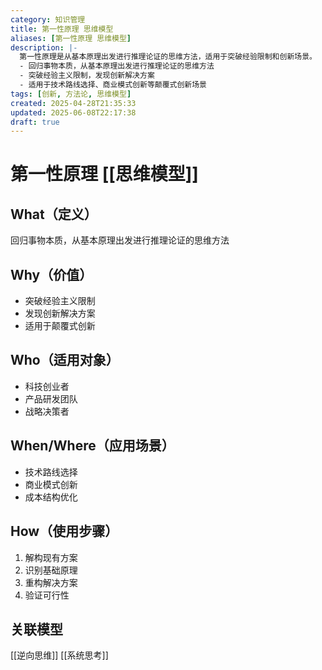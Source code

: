```yaml
---
category: 知识管理
title: 第一性原理 思维模型
aliases: [第一性原理 思维模型]
description: |-
  第一性原理是从基本原理出发进行推理论证的思维方法，适用于突破经验限制和创新场景。
  - 回归事物本质，从基本原理出发进行推理论证的思维方法
  - 突破经验主义限制，发现创新解决方案
  - 适用于技术路线选择、商业模式创新等颠覆式创新场景
tags: [创新, 方法论, 思维模型]
created: 2025-04-28T21:35:33
updated: 2025-06-08T22:17:38
draft: true
---
```


# 第一性原理 [[思维模型]]

## What（定义）
回归事物本质，从基本原理出发进行推理论证的思维方法

## Why（价值）
- 突破经验主义限制
- 发现创新解决方案
- 适用于颠覆式创新

## Who（适用对象）
- 科技创业者
- 产品研发团队
- 战略决策者

## When/Where（应用场景）
- 技术路线选择
- 商业模式创新
- 成本结构优化

## How（使用步骤）
1. 解构现有方案
2. 识别基础原理
3. 重构解决方案
4. 验证可行性

## 关联模型
[[逆向思维]] [[系统思考]]
